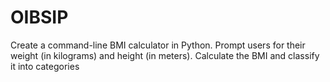 # OIBSIP
Create a command-line BMI calculator in Python. Prompt users for their weight (in kilograms) and height (in meters). Calculate the BMI and classify it into categories
